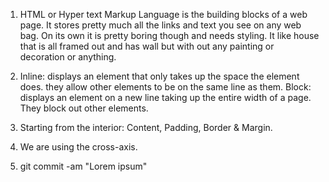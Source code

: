 1. HTML or Hyper text Markup Language is the building blocks of a web page. It stores pretty much all the links and text you see on any web bag. On its own it is pretty boring though and needs styling. It like house that is all framed out and has wall but with out any painting or decoration or anything.

2. Inline: displays an element that only takes up the space the element does. they allow other elements to be on the same line as them.
    Block: displays an element on a new line taking up the entire width of a page. They block out other elements.

3. Starting from the interior: Content, Padding, Border & Margin.

4. We are using the cross-axis.

5. git commit -am "Lorem ipsum"
